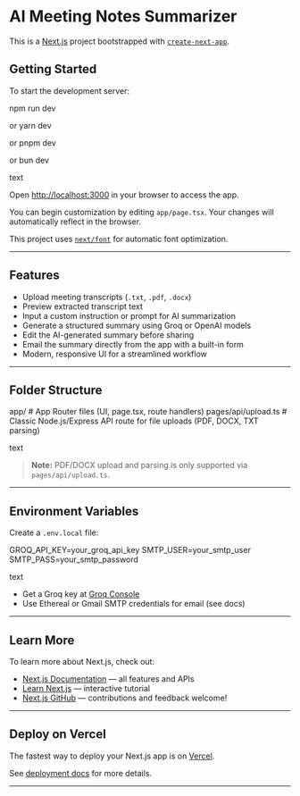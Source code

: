 # AI Meeting Notes Summarizer

This is a [Next.js](https://nextjs.org) project bootstrapped with [`create-next-app`](https://nextjs.org/docs/app/api-reference/cli/create-next-app).

## Getting Started

To start the development server:

npm run dev

or
yarn dev

or
pnpm dev

or
bun dev

text

Open [http://localhost:3000](http://localhost:3000) in your browser to access the app.

You can begin customization by editing `app/page.tsx`. Your changes will automatically reflect in the browser.

This project uses [`next/font`](https://nextjs.org/docs/app/building-your-application/optimizing/fonts) for automatic font optimization.

---

## Features

- Upload meeting transcripts (`.txt`, `.pdf`, `.docx`)
- Preview extracted transcript text
- Input a custom instruction or prompt for AI summarization
- Generate a structured summary using Groq or OpenAI models
- Edit the AI-generated summary before sharing
- Email the summary directly from the app with a built-in form
- Modern, responsive UI for a streamlined workflow

---

## Folder Structure

app/ # App Router files (UI, page.tsx, route handlers)
pages/api/upload.ts # Classic Node.js/Express API route for file uploads (PDF, DOCX, TXT parsing)

text

> **Note:** PDF/DOCX upload and parsing is only supported via `pages/api/upload.ts`.

---

## Environment Variables

Create a `.env.local` file:

GROQ_API_KEY=your_groq_api_key
SMTP_USER=your_smtp_user
SMTP_PASS=your_smtp_password

text
- Get a Groq key at [Groq Console](https://console.groq.com/keys)
- Use Ethereal or Gmail SMTP credentials for email (see docs)

---

## Learn More

To learn more about Next.js, check out:

- [Next.js Documentation](https://nextjs.org/docs) — all features and APIs
- [Learn Next.js](https://nextjs.org/learn) — interactive tutorial
- [Next.js GitHub](https://github.com/vercel/next.js) — contributions and feedback welcome!

---

## Deploy on Vercel

The fastest way to deploy your Next.js app is on [Vercel](https://vercel.com/new?utm_medium=default-template&filter=next.js&utm_source=create-next-app&utm_campaign=create-next-app-readme).

See [deployment docs](https://nextjs.org/docs/app/building-your-application/deploying) for more details.

---